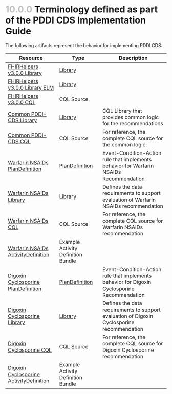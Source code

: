 # <span style="color:silver"> 10.0.0 </span> Terminology defined as part of the PDDI CDS Implementation Guide

The following artifacts represent the behavior for implementing PDDI CDS:

| Resource | Type | Description |
| --- | --- | --- |
| [FHIRHelpers v3.0.0 Library](artifacts/FhirHelpers_v3.0.0-library.json) | [Library](https://www.hl7.org/fhir/library.html) |  |
| [FHIRHelpers v3.0.0 Library ELM](artifacts/FhirHelpers_v3.0.0_elm.xml) | [Library](https://www.hl7.org/fhir/library.html) |  |
| [FHIRHelpers v3.0.0 CQL](artifacts/FhirHelpers_v3.0.0.cql) | CQL Source |  |
| [Common PDDI-CDS Library](artifacts/pddi-cds-common-library.json) | [Library](https://www.hl7.org/fhir/library.html) | CQL Library that provides common logic for the recommendations |
| [Common PDDI-CDS CQL](artifacts/pddi-cds-common-logic.cql) | CQL Source | For reference, the complete CQL source for the common logic. |
| [Warfarin NSAIDs PlanDefinition](artifacts/warfarin-nsaids/warfarin-nsaids-cds-plandefinition.json)  |	[PlanDefinition](https://www.hl7.org/fhir/plandefinition.html)  | Event-Condition-Action rule that implements behavior for Warfarin NSAIDs Recommendation |
| [Warfarin NSAIDs Library](artifacts/warfarin-nsaids/warfarin-nsaids-cds-library.json) | [Library](https://www.hl7.org/fhir/library.html) | Defines the data requirements to support evaluation of Warfarin NSAIDs recommendation |
| [Warfarin NSAIDs CQL](artifacts/warfarin-nsaids/warfarin-nsaids-cds-logic.cql) | CQL Source | For reference, the complete CQL source for Warfarin NSAIDs recommendation |
| [Warfarin NSAIDs ActivityDefinition](artifacts/warfarin-nsaids/activitydefinition-bundle.json) | Example Activity Definition Bundle |  |
| [Digoxin Cyclosporine PlanDefinition](artifacts/digoxin-cyclosporine/digoxin-cyclosporine-cds-plandefinition.json)  |	[PlanDefinition](https://www.hl7.org/fhir/plandefinition.html)  | Event-Condition-Action rule that implements behavior for Digoxin Cyclosporine Recommendation |
| [Digoxin Cyclosporine Library](artifacts/digoxin-cyclosporine/digoxin-cyclosporine-cds-library.json) | [Library](https://www.hl7.org/fhir/library.html) | Defines the data requirements to support evaluation of Digoxin Cyclosporine recommendation |
| [Digoxin Cyclosporine CQL](artifacts/digoxin-cyclosporine/digoxin-cyclosporine-cds-logic.cql) | CQL Source | For reference, the complete CQL source for Digoxin Cyclosporine recommendation |
| [Digoxin Cyclosporine ActivityDefinition](artifacts/digoxin-cyclosporine/activitydefinition-bundle.json) | Example Activity Definition Bundle |  |